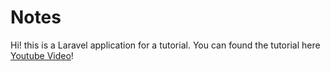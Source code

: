 # Notes

Hi! this is a Laravel application for a tutorial.
You can found the tutorial here [Youtube Video](https://www.youtube.com/playlist?list=PLfAwBbHA3N6fXuchtByiXLUzWNfaXfodZ)!